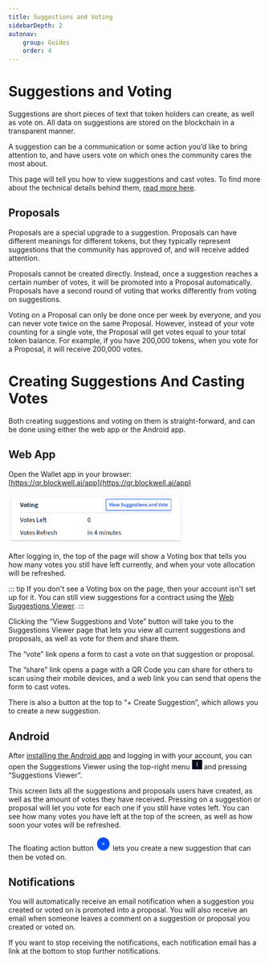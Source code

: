 ```yaml
---
title: Suggestions and Voting
sidebarDepth: 2
autonav:
    group: Guides
    order: 4
---
```


# Suggestions and Voting

Suggestions are short pieces of text that token holders can create, 
as well as vote on. All data on suggestions are stored on the blockchain 
in a transparent manner.

A suggestion can be a communication or some action you’d like to bring 
attention to, and have users vote on which ones the community cares the most about.

This page will tell you how to view suggestions and cast votes. To find more about
the technical details behind them, [read more here](../contracts/suggestions.md).

## Proposals

Proposals are a special upgrade to a suggestion. Proposals can have different meanings 
for different tokens, but they typically represent suggestions that the community 
has approved of, and will receive added attention.

Proposals cannot be created directly. Instead, once a suggestion reaches a certain 
number of votes, it will be promoted into a Proposal automatically. Proposals have 
a second round of voting that works differently from voting on suggestions.

Voting on a Proposal can only be done once per week by everyone, and you can never 
vote twice on the same Proposal. However, instead of your vote counting for a single 
vote, the Proposal will get votes equal to your total token balance. For example, if 
you have 200,000 tokens, when you vote for a Proposal, it will receive 200,000 votes.

# Creating Suggestions And Casting Votes

Both creating suggestions and voting on them is straight-forward, and can be done 
using either the web app or the Android app.

## Web App

Open the Wallet app in your browser:  
[https://qr.blockwell.ai/app](https://qr.blockwell.ai/app)

<img src="./img/voting.png" width="350">

After logging in, the top of the page will show a Voting box that tells you 
how many  votes you still have left currently, and when your vote allocation 
will be refreshed.

::: tip
If you don't see a Voting box on the page, then your account isn't set up for it.
You can still view suggestions for a contract using the 
[Web Suggestions Viewer](https://qr.blockwell.ai/suggestions).
:::

Clicking the “View Suggestions and Vote” button will take you to the 
Suggestions Viewer page that lets you view all current suggestions and 
proposals, as well as vote for them and share them.

The “vote” link opens a form to cast a vote on that suggestion or proposal.

The “share” link opens a page with a QR Code you can share for others to 
scan using their mobile devices, and a web link you can send that opens 
the form to cast votes.

There is also a button at the top to “+ Create Suggestion”, which allows 
you to create a new suggestion.

## Android

After [installing the Android app](./getting-started-android.md) and 
logging in with your account, you can open the Suggestions Viewer using 
the top-right menu <img src="./img/android-menu.png" width="20"> 
 and pressing “Suggestions Viewer”.

This screen lists all the suggestions and proposals users have created, 
as well as the amount of votes they have received. Pressing on a suggestion 
or proposal will let you vote for each one if you still have votes left. 
You can see how many votes you have left at the top of the screen, as well 
as how soon your votes will be refreshed.

The floating action button <img src="./img/fab.png" width="30"> 
lets you create a new suggestion that can then 
be voted on.

## Notifications

You will automatically receive an email notification when a suggestion
you created or voted on is promoted into a proposal. You will also receive 
an email when someone leaves a comment on a suggestion or proposal you 
created or voted on.

If you want to stop receiving the notifications, each notification email has
a link at the bottom to stop further notifications.
